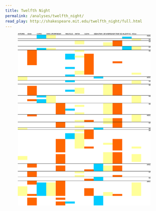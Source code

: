 ```yaml
---
title: Twelfth Night
permalink: /analyses/twelfth_night/
read_play: http://shakespeare.mit.edu/twelfth_night/full.html
---
```



<figure>
    <img alt="Character interactions" src="interactions.png" />
</figure>
